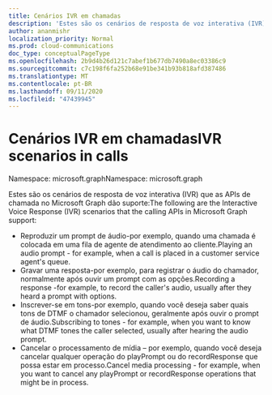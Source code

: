 ```yaml
---
title: Cenários IVR em chamadas
description: 'Estes são os cenários de resposta de voz interativa (IVR) que as APIs de chamada no Microsoft Graph dão suporte:'
author: ananmishr
localization_priority: Normal
ms.prod: cloud-communications
doc_type: conceptualPageType
ms.openlocfilehash: 2b9d4b26d121c7abef1b677db7490a8ec03386c9
ms.sourcegitcommit: c7c198f6fa252b68e91be341b93b818afd387486
ms.translationtype: MT
ms.contentlocale: pt-BR
ms.lasthandoff: 09/11/2020
ms.locfileid: "47439945"
---
```

# <a name="ivr-scenarios-in-calls"></a><span data-ttu-id="560fc-103">Cenários IVR em chamadas</span><span class="sxs-lookup"><span data-stu-id="560fc-103">IVR scenarios in calls</span></span>

<span data-ttu-id="560fc-104">Namespace: microsoft.graph</span><span class="sxs-lookup"><span data-stu-id="560fc-104">Namespace: microsoft.graph</span></span>

<span data-ttu-id="560fc-105">Estes são os cenários de resposta de voz interativa (IVR) que as APIs de chamada no Microsoft Graph dão suporte:</span><span class="sxs-lookup"><span data-stu-id="560fc-105">The following are the Interactive Voice Response (IVR) scenarios that the calling APIs in Microsoft Graph support:</span></span>

- <span data-ttu-id="560fc-106">Reproduzir um prompt de áudio-por exemplo, quando uma chamada é colocada em uma fila de agente de atendimento ao cliente.</span><span class="sxs-lookup"><span data-stu-id="560fc-106">Playing an audio prompt - for example, when a call is placed in a customer service agent's queue.</span></span>
- <span data-ttu-id="560fc-107">Gravar uma resposta-por exemplo, para registrar o áudio do chamador, normalmente após ouvir um prompt com as opções.</span><span class="sxs-lookup"><span data-stu-id="560fc-107">Recording a response -for example, to record the caller's audio, usually after they heard a prompt with options.</span></span>
- <span data-ttu-id="560fc-108">Inscrever-se em tons-por exemplo, quando você deseja saber quais tons de DTMF o chamador selecionou, geralmente após ouvir o prompt de áudio.</span><span class="sxs-lookup"><span data-stu-id="560fc-108">Subscribing to tones - for example, when you want to know what DTMF tones the caller selected, usually after hearing the audio prompt.</span></span>
- <span data-ttu-id="560fc-109">Cancelar o processamento de mídia – por exemplo, quando você deseja cancelar qualquer operação do playPrompt ou do recordResponse que possa estar em processo.</span><span class="sxs-lookup"><span data-stu-id="560fc-109">Cancel media processing - for example, when you want to cancel any playPrompt or recordResponse operations that might be in process.</span></span>
